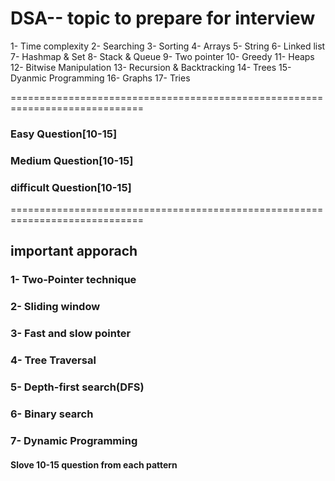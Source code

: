 # DSA-- topic to prepare for interview
1- Time complexity
2- Searching
3- Sorting
4- Arrays
5- String
6- Linked list
7- Hashmap & Set
8- Stack & Queue
9- Two pointer
10- Greedy
11- Heaps
12- Bitwise Manipulation
13- Recursion & Backtracking
14- Trees
15- Dyanmic Programming
16- Graphs
17- Tries


=============================================================================
### Easy Question[10-15]
### Medium Question[10-15]
### difficult Question[10-15]
=============================================================================


## important apporach

### 1- Two-Pointer technique
### 2- Sliding window
### 3- Fast and slow pointer
### 4- Tree Traversal 
### 5- Depth-first search(DFS)
### 6- Binary search
### 7- Dynamic Programming

#### Slove 10-15 question from each pattern
